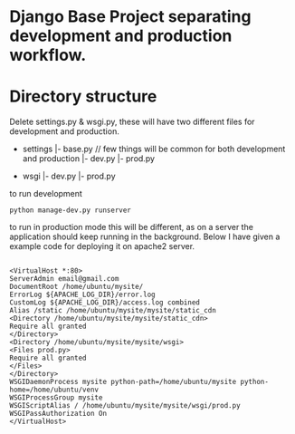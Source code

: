 # Django Base Project separating development and production workflow.

# Directory structure

Delete settings.py & wsgi.py, these will have two different files for development and production.

- settings 
    |- base.py  // few things will be common for both development and production
    |- dev.py
    |- prod.py

- wsgi
   |- dev.py
   |- prod.py
  

to run development

`python manage-dev.py runserver`


to run in production mode this will be different, as on a server the application should keep running in the background. Below I have given a example code for deploying it on apache2 server.

```

<VirtualHost *:80>
ServerAdmin email@gmail.com
DocumentRoot /home/ubuntu/mysite/
ErrorLog ${APACHE_LOG_DIR}/error.log
CustomLog ${APACHE_LOG_DIR}/access.log combined
Alias /static /home/ubuntu/mysite/mysite/static_cdn
<Directory /home/ubuntu/mysite/mysite/static_cdn>
Require all granted
</Directory>
<Directory /home/ubuntu/mysite/mysite/wsgi>
<Files prod.py>
Require all granted
</Files>
</Directory>
WSGIDaemonProcess mysite python-path=/home/ubuntu/mysite python-home=/home/ubuntu/venv 
WSGIProcessGroup mysite
WSGIScriptAlias / /home/ubuntu/mysite/mysite/wsgi/prod.py
WSGIPassAuthorization On
</VirtualHost>
 
```
